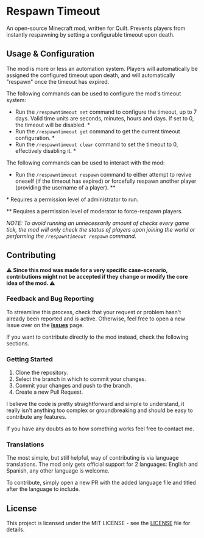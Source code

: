 # Respawn Timeout

An open-source Minecraft mod, written for Quilt. Prevents players from instantly respawning by setting a configurable timeout upon death.

## Usage & Configuration

The mod is more or less an automation system. Players will automatically be assigned the configured timeout upon death, and will automatically "respawn" once the timeout has expired.

The following commands can be used to configure the mod's timeout system:

- Run the `/respawntimeout set` command to configure the timeout, up to 7 days. Valid time units are seconds, minutes, hours and days. If set to 0, the timeout will be disabled. *
- Run the `/respawntimeout get` command to get the current timeout configuration. *
- Run the `/respawntimeout clear` command to set the timeout to 0, effectively disabling it. *

The following commands can be used to interact with the mod:

- Run the `/respawntimeout respawn` command to either attempt to revive oneself (if the timeout has expired) or forcefully respawn another player (providing the username of a player). **

\* Requires a permission level of administrator to run.

\** Requires a permission level of moderator to force-respawn players.

_NOTE: To avoid running an unnecessarily amount of checks every game tick, the mod will only check the status of players upon joining the world or performing the `/respawntimeout respawn` command._

## Contributing

**⚠️ Since this mod was made for a very specific case-scenario, contributions might not be accepted if they change or modify the core idea of the mod. ⚠️**

### Feedback and Bug Reporting

To streamline this process, check that your request or problem hasn't already been reported and is active. Otherwise, feel free to open a new Issue over on the **[Issues]((https://github.com/adrian-oroanz/respawn-timeout/issues))** page.

If you want to contribute directly to the mod instead, check the following sections.

### Getting Started

1. Clone the repository.
2. Select the branch in which to commit your changes.
3. Commit your changes and push to the branch.
4. Create a new Pull Request.

I believe the code is pretty straightforward and simple to understand, it really isn't anything too complex or groundbreaking and should be easy to contribute any features.

If you have any doubts as to how something works feel free to contact me.

### Translations

The most simple, but still helpful, way of contributing is via language translations. The mod only gets official support for 2 languages: English and Spanish, any other language is welcome.

To contribute, simply open a new PR with the added language file and titled after the language to include.

## License

This project is licensed under the MIT LICENSE - see the [LICENSE](LICENSE) file for details.
